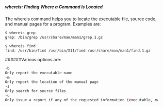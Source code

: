 ##### whereis: Finding Where a Command Is Located
The whereis command helps you to locate the executable file, source code, and manual pages for a program. 
Examples are:

``` sh
$ whereis grep
grep: /bin/grep /usr/share/man/man1/grep.1.gz

$ whereis find
find: /usr/bin/find /usr/bin/X11/find /usr/share/man/man1/find.1.gz

```
######Various options are:
```sh
-b
Only report the executable name
-m
Only report the location of the manual page
-s
Only search for source files
-u
Only issue a report if any of the requested information (executable, manual page, source) is missing
```
